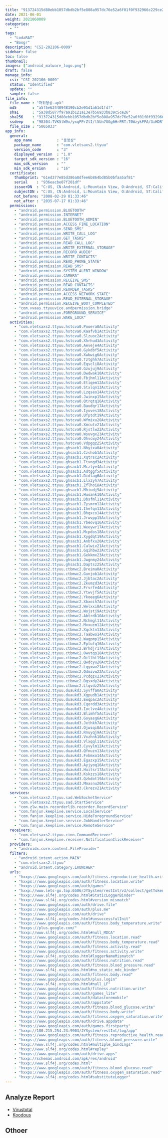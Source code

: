 ```yaml
---
title: "913724315d80ebb1057dbdb2bf5e808a957dc76e52a6f01f0f932966c229ce20"
date: 2021-06-01
weight: 2021060009
categories:
  - ""
tags:
  - "LodaRAT"
  - "Boogr"
description: "CSI-202106-0009"
sidebar: false
toc: false
thumbnail: 
images: ["android_malware_logo.png"]
draft: false
manage_info:
  csi: "CSI-202106-0009"
  status: "Identified"
  update: ""
  sample: false
file_info:
  file_name : "자위영상.apk"
  md5       : "a5f5e62440948190cb2e91d1a61d1fdf"
  sha1	    : "5a38d5877f97a91b121a13e7b56933b839c5ce26"
  sha256    : "913724315d80ebb1057dbdb2bf5e808a957dc76e52a6f01f0f932966c229ce20"
  ssdeep    : "98304:TVK5lW9x/yxqPPrZtI/l5Un7GGg6HrPRT:T0WzykPPA/3iHDRT"
  file_size : "5065033"
app_info:
  general:
    app_name           : "동영상"
    package_name       : "com.vletsaxs2.ttyuu"
    version_code       : "3"
    displayed_version  : "1.0"
    target_sdk_version : "16"
    max_sdk_version    : ""
    min_sdk_ersion     : "16"
  certificate:
    thumbprint: "61ed377e85d386a8dfee6b864bd85b0bfaa5af81"
    serial    : "936eacbe07f201df"
    issuerDN  : "C:US, CN:Android, L:Mountain View, O:Android, ST:California, OU:Android, email:android@android.com"
    subjectDN : "C:US, CN:Android, L:Mountain View, O:Android, ST:California, OU:Android, email:android@android.com"
    not_before: "2008-02-29 01:33:46"
    not_after : "2035-07-17 01:33:46"
  permissions:
    - "android.permission.BLUETOOTH"
    - "android.permission.INTERNET"
    - "android.permission.BLUETOOTH_ADMIN"
    - "android.permission.ACCESS_FINE_LOCATION"
    - "android.permission.SEND_SMS"
    - "android.permission.WRITE_CALL_LOG"
    - "android.permission.GET_TASKS"
    - "android.permission.READ_CALL_LOG"
    - "android.permission.WRITE_EXTERNAL_STORAGE"
    - "android.permission.RECORD_AUDIO"
    - "android.permission.WRITE_CONTACTS"
    - "android.permission.READ_PHONE_STATE"
    - "android.permission.READ_SMS"
    - "android.permission.SYSTEM_ALERT_WINDOW"
    - "android.permission.CAMERA"
    - "android.permission.RECEIVE_SMS"
    - "android.permission.READ_CONTACTS"
    - "android.permission.REORDER_TASKS"
    - "android.permission.ACCESS_NETWORK_STATE"
    - "android.permission.READ_EXTERNAL_STORAGE"
    - "android.permission.RECEIVE_BOOT_COMPLETED"
    - "com.vvaas.ttyuuvice.andpermission.bridge"
    - "android.permission.FOREGROUND_SERVICE"
    - "android.permission.WAKE_LOCK"
  activities:
    - "com.vletsaxs2.ttyuu.hstcva0.Pooera0Activity"
    - "com.vletsaxs2.ttyuu.hstcva0.Kaafvb1Activity"
    - "com.vletsaxs2.ttyuu.hstcva0.Slzuoc2Activity"
    - "com.vletsaxs2.ttyuu.hstcva0.Xhrhud3Activity"
    - "com.vletsaxs2.ttyuu.hstcva0.Aeveje4Activity"
    - "com.vletsaxs2.ttyuu.hstcva0.Gykdbf5Activity"
    - "com.vletsaxs2.ttyuu.hstcva0.Xwbwig6Activity"
    - "com.vletsaxs2.ttyuu.hstcva0.Tztghh7Activity"
    - "com.vletsaxs2.ttyuu.hstcva0.Eqscli8Activity"
    - "com.vletsaxs2.ttyuu.hstcva0.Gzujuj9Activity"
    - "com.vletsaxs2.ttyuu.hstcva0.Dwdwak10Activity"
    - "com.vletsaxs2.ttyuu.hstcva0.Fbjhml11Activity"
    - "com.vletsaxs2.ttyuu.hstcva0.Etiqem12Activity"
    - "com.vletsaxs2.ttyuu.hstcva0.Stxlqn13Activity"
    - "com.vletsaxs2.ttyuu.hstcva0.Lzqseo14Activity"
    - "com.vletsaxs2.ttyuu.hstcva0.Jwinxp15Activity"
    - "com.vletsaxs2.ttyuu.hstcva0.Qtrqtq16Activity"
    - "com.vletsaxs2.ttyuu.hstcva0.Baudqr17Activity"
    - "com.vletsaxs2.ttyuu.hstcva0.Iyuves18Activity"
    - "com.vletsaxs2.ttyuu.hstcva0.Ufptdt19Activity"
    - "com.vletsaxs2.ttyuu.hstcva0.Wfmixu20Activity"
    - "com.vletsaxs2.ttyuu.hstcva0.Xmcutv21Activity"
    - "com.vletsaxs2.ttyuu.hstcva0.Rjstlw22Activity"
    - "com.vletsaxs2.ttyuu.hstcva0.Wsuvgx23Activity"
    - "com.vletsaxs2.ttyuu.hstcva0.Ohvcwy24Activity"
    - "com.vletsaxs2.ttyuu.hstcva0.Vdpgqz25Activity"
    - "com.vletsaxs2.ttyuu.ghsacb1.Nhyixa0Activity"
    - "com.vletsaxs2.ttyuu.ghsacb1.Czshob1Activity"
    - "com.vletsaxs2.ttyuu.ghsacb1.Xqtrsc2Activity"
    - "com.vletsaxs2.ttyuu.ghsacb1.Ttvngd3Activity"
    - "com.vletsaxs2.ttyuu.ghsacb1.Mczlye4Activity"
    - "com.vletsaxs2.ttyuu.ghsacb1.Adtggf5Activity"
    - "com.vletsaxs2.ttyuu.ghsacb1.Didtag6Activity"
    - "com.vletsaxs2.ttyuu.ghsacb1.Llxzyh7Activity"
    - "com.vletsaxs2.ttyuu.ghsacb1.Zflhoi8Activity"
    - "com.vletsaxs2.ttyuu.ghsacb1.Mhiudj9Activity"
    - "com.vletsaxs2.ttyuu.ghsacb1.Huoank10Activity"
    - "com.vletsaxs2.ttyuu.ghsacb1.Dbsfml11Activity"
    - "com.vletsaxs2.ttyuu.ghsacb1.Zysmrm12Activity"
    - "com.vletsaxs2.ttyuu.ghsacb1.Ihefqn13Activity"
    - "com.vletsaxs2.ttyuu.ghsacb1.Bhqxco14Activity"
    - "com.vletsaxs2.ttyuu.ghsacb1.Jrwvpp15Activity"
    - "com.vletsaxs2.ttyuu.ghsacb1.Ybeovq16Activity"
    - "com.vletsaxs2.ttyuu.ghsacb1.Weeywr17Activity"
    - "com.vletsaxs2.ttyuu.ghsacb1.Mcpdos18Activity"
    - "com.vletsaxs2.ttyuu.ghsacb1.Xygdqt19Activity"
    - "com.vletsaxs2.ttyuu.ghsacb1.Anbfxu20Activity"
    - "com.vletsaxs2.ttyuu.ghsacb1.Calwiv21Activity"
    - "com.vletsaxs2.ttyuu.ghsacb1.Gqihbw22Activity"
    - "com.vletsaxs2.ttyuu.ghsacb1.Gekkmx23Activity"
    - "com.vletsaxs2.ttyuu.ghsacb1.Jwgnmy24Activity"
    - "com.vletsaxs2.ttyuu.ghsacb1.Daptsz25Activity"
    - "com.vletsaxs2.ttyuu.ctbmwc2.Breima0Activity"
    - "com.vletsaxs2.ttyuu.ctbmwc2.Gunjob1Activity"
    - "com.vletsaxs2.ttyuu.ctbmwc2.Jjbtac2Activity"
    - "com.vletsaxs2.ttyuu.ctbmwc2.Zkumzd3Activity"
    - "com.vletsaxs2.ttyuu.ctbmwc2.Frvrfe4Activity"
    - "com.vletsaxs2.ttyuu.ctbmwc2.Ytwvjf5Activity"
    - "com.vletsaxs2.ttyuu.ctbmwc2.Ykoeeg6Activity"
    - "com.vletsaxs2.ttyuu.ctbmwc2.Xbxoih7Activity"
    - "com.vletsaxs2.ttyuu.ctbmwc2.Welxxi8Activity"
    - "com.vletsaxs2.ttyuu.ctbmwc2.Wojstj9Activity"
    - "com.vletsaxs2.ttyuu.ctbmwc2.Abtrdk10Activity"
    - "com.vletsaxs2.ttyuu.ctbmwc2.Nchmgl11Activity"
    - "com.vletsaxs2.ttyuu.ctbmwc2.Mxxucm12Activity"
    - "com.vletsaxs2.ttyuu.ctbmwc2.Xqcktn13Activity"
    - "com.vletsaxs2.ttyuu.ctbmwc2.Taabwo14Activity"
    - "com.vletsaxs2.ttyuu.ctbmwc2.Wagpmp15Activity"
    - "com.vletsaxs2.ttyuu.ctbmwc2.Eptufq16Activity"
    - "com.vletsaxs2.ttyuu.ctbmwc2.Brhdjr17Activity"
    - "com.vletsaxs2.ttyuu.ctbmwc2.Owvtqs18Activity"
    - "com.vletsaxs2.ttyuu.ctbmwc2.Oillht19Activity"
    - "com.vletsaxs2.ttyuu.ctbmwc2.Qwdcyu20Activity"
    - "com.vletsaxs2.ttyuu.ctbmwc2.Lqyxwv21Activity"
    - "com.vletsaxs2.ttyuu.ctbmwc2.Qdmivw22Activity"
    - "com.vletsaxs2.ttyuu.ctbmwc2.Pcdqzx23Activity"
    - "com.vletsaxs2.ttyuu.ctbmwc2.Dgsxdy24Activity"
    - "com.vletsaxs2.ttyuu.ctbmwc2.Llqvdz25Activity"
    - "com.vletsaxs2.ttyuu.duaukd3.Syvffa0Activity"
    - "com.vletsaxs2.ttyuu.duaukd3.Xgpudb1Activity"
    - "com.vletsaxs2.ttyuu.duaukd3.Ewqpac2Activity"
    - "com.vletsaxs2.ttyuu.duaukd3.Cqordd3Activity"
    - "com.vletsaxs2.ttyuu.duaukd3.Ioclve4Activity"
    - "com.vletsaxs2.ttyuu.duaukd3.Blimhf5Activity"
    - "com.vletsaxs2.ttyuu.duaukd3.Goyasg6Activity"
    - "com.vletsaxs2.ttyuu.duaukd3.Jxthkh7Activity"
    - "com.vletsaxs2.ttyuu.duaukd3.Ojwiqi8Activity"
    - "com.vletsaxs2.ttyuu.duaukd3.Rnuyqj9Activity"
    - "com.vletsaxs2.ttyuu.duaukd3.Vxzhnk10Activity"
    - "com.vletsaxs2.ttyuu.duaukd3.Vlxqql11Activity"
    - "com.vletsaxs2.ttyuu.duaukd3.Cyvylm12Activity"
    - "com.vletsaxs2.ttyuu.duaukd3.Qfnuzn13Activity"
    - "com.vletsaxs2.ttyuu.duaukd3.Fvbmxo14Activity"
    - "com.vletsaxs2.ttyuu.duaukd3.Egazxp15Activity"
    - "com.vletsaxs2.ttyuu.duaukd3.Ayjyoq16Activity"
    - "com.vletsaxs2.ttyuu.duaukd3.Huitsr17Activity"
    - "com.vletsaxs2.ttyuu.duaukd3.Kskzzs18Activity"
    - "com.vletsaxs2.ttyuu.duaukd3.Qzkdot19Activity"
    - "com.vletsaxs2.ttyuu.duaukd3.Mmasnu20Activity"
    - "com.vletsaxs2.ttyuu.duaukd3.Ckrezv21Activity"
  services:
    - "com.vletsaxs2.ttyuu.sad.WebSocketService"
    - "com.vletsaxs2.ttyuu.sad.StartService"
    - "com.zlw.main.recorderlib.recorder.RecordService"
    - "com.fanjun.keeplive.service.LocalService"
    - "com.fanjun.keeplive.service.HideForegroundService"
    - "com.fanjun.keeplive.service.JobHandlerService"
    - "com.fanjun.keeplive.service.RemoteService"
  receivers:
    - "com.vletsaxs2.ttyuu.cinn.CommandReciever"
    - "com.fanjun.keeplive.receiver.NotificationClickReceiver"
  providers:
    - "androidx.core.content.FileProvider"
  filters:
    - "android.intent.action.MAIN"
    - "com.vletsaxs2.ttyuu"
    - "android.intent.category.LAUNCHER"
  urls:
    - "hxxps://www.googleapis.com/auth/fitness.reproductive_health.write"
    - "hxxps://www.googleapis.com/auth/fitness.location.write"
    - "hxxps://www.googleapis.com/auth/games"
    - "hxxp://www.lets-go.top:6506/JYSystem/restInt/v3/collect/getToken"
    - "hxxp://www.slf4j.org/codes.html#StaticLoggerBinder"
    - "hxxp://www.slf4j.org/codes.html#version_mismatch"
    - "hxxps://www.googleapis.com/auth/drive.file"
    - "hxxps://www.googleapis.com/auth/plus.me"
    - "hxxps://www.googleapis.com/auth/drive"
    - "hxxp://www.slf4j.org/codes.html#unsuccessfulInit"
    - "hxxps://www.googleapis.com/auth/fitness.body_temperature.write"
    - "hxxps://plus.google.com/"
    - "hxxp://www.slf4j.org/codes.html#null_MDCA"
    - "hxxps://www.googleapis.com/auth/fitness.location.read"
    - "hxxps://www.googleapis.com/auth/fitness.body_temperature.read"
    - "hxxps://www.googleapis.com/auth/fitness.activity.read"
    - "hxxps://www.googleapis.com/auth/fitness.activity.write"
    - "hxxp://www.slf4j.org/codes.html#loggerNameMismatch"
    - "hxxps://www.googleapis.com/auth/fitness.nutrition.read"
    - "hxxps://www.googleapis.com/auth/fitness.blood_pressure.read"
    - "hxxp://www.slf4j.org/codes.html#no_static_mdc_binder"
    - "hxxps://www.googleapis.com/auth/fitness.body.read"
    - "hxxps://www.googleapis.com/auth/plus.login"
    - "hxxp://www.slf4j.org/codes.html#null_LF"
    - "hxxps://www.googleapis.com/auth/fitness.nutrition.write"
    - "hxxps://www.googleapis.com/auth/games_lite"
    - "hxxps://www.googleapis.com/auth/datastoremobile"
    - "hxxps://www.googleapis.com/auth/appstate"
    - "hxxps://www.googleapis.com/auth/fitness.blood_glucose.write"
    - "hxxps://www.googleapis.com/auth/fitness.body.write"
    - "hxxps://www.googleapis.com/auth/fitness.oxygen_saturation.write"
    - "hxxps://www.googleapis.com/auth/drive.appdata"
    - "hxxps://www.googleapis.com/auth/games.firstparty"
    - "hxxp://180.215.254.23:9903/JYSystem/restInt/log/app"
    - "hxxps://www.googleapis.com/auth/fitness.reproductive_health.read"
    - "hxxps://www.googleapis.com/auth/fitness.blood_pressure.write"
    - "hxxp://www.slf4j.org/codes.html#multiple_bindings"
    - "hxxp://www.slf4j.org/codes.html#replay"
    - "hxxps://www.googleapis.com/auth/drive.apps"
    - "hxxp://schemas.android.com/apk/res/android"
    - "hxxp://www.slf4j.org/codes.html"
    - "hxxps://www.googleapis.com/auth/fitness.blood_glucose.read"
    - "hxxps://www.googleapis.com/auth/fitness.oxygen_saturation.read"
    - "hxxp://www.slf4j.org/codes.html#substituteLogger"
---
```


## Analyze Report

- [Virustotal](https://www.virustotal.com/gui/file/913724315d80ebb1057dbdb2bf5e808a957dc76e52a6f01f0f932966c229ce20)
- [Koodous](https://koodous.com/apks/913724315d80ebb1057dbdb2bf5e808a957dc76e52a6f01f0f932966c229ce20)

## Othoer
